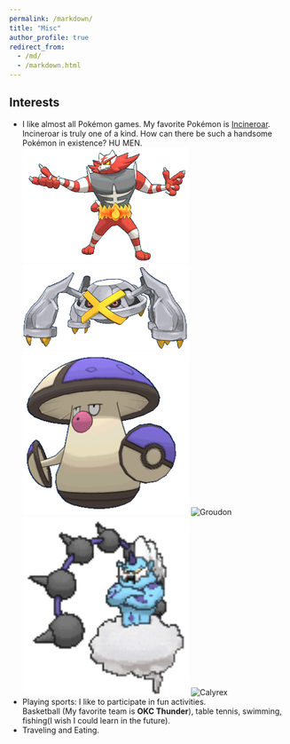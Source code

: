 ```yaml
---
permalink: /markdown/
title: "Misc"
author_profile: true
redirect_from: 
  - /md/
  - /markdown.html
---
```


## Interests

* I like almost all Pokémon games. My favorite Pokémon is [Incineroar](https://www.pokemon.com/us/pokedex/incineroar).<br>
  Incineroar is truly one of a kind. How can there be such a handsome Pokémon in existence? HU MEN.
  <img src="/images/incineroar.gif" alt="Incineroar" width="300"> <img src="/images/metagross.gif" alt="Metagross" width="300"> <img src="/images/amoongus.gif" alt="Amoongus" width="300">
  <img src="/images/Groudon.gif" alt="Groudon" width="300">  <img src="/images/thundurus.gif" alt="Thundurus" width="300">  <img src="/images/Calyrex.gif" alt="Calyrex" width="200">
* Playing sports: I like to participate in fun activities.<br>
  Basketball (My favorite team is **OKC Thunder**), table tennis, swimming, fishing(I wish I could learn in the future).
* Traveling and Eating.


